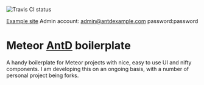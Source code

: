 ![Travis CI status](https://travis-ci.org/elmarti/meteorantdboilerplate.svg?branch=master)

[Example site](https://antdmeteor.herokuapp.com)
Admin account: admin@antdexample.com password:password
# Meteor [AntD](https://ant.design/) boilerplate

A handy boilerplate for Meteor projects with nice, easy to use UI and nifty components.
I am developing this on an ongoing basis, with a number of personal project being forks.